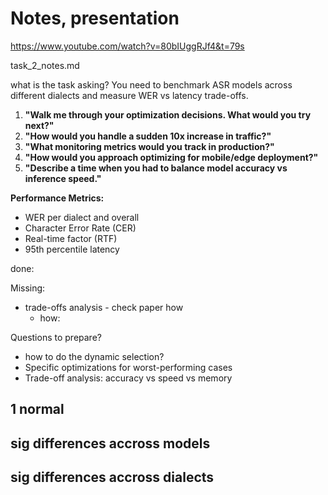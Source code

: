 
# Notes, presentation
https://www.youtube.com/watch?v=80bIUggRJf4&t=79s

task_2_notes.md

what is the task asking?
You need to benchmark ASR models across different dialects and measure WER vs latency trade-offs.


1. **"Walk me through your optimization decisions. What would you try next?"**
2. **"How would you handle a sudden 10x increase in traffic?"**
3. **"What monitoring metrics would you track in production?"**
4. **"How would you approach optimizing for mobile/edge deployment?"**
5. **"Describe a time when you had to balance model accuracy vs inference speed."**

**Performance Metrics:**
- WER per dialect and overall
- Character Error Rate (CER)
- Real-time factor (RTF)
- 95th percentile latency


done:

Missing:
- trade-offs analysis - check paper how
  - how:

Questions to prepare?
- how to do the dynamic selection?
- Specific optimizations for worst-performing cases
- Trade-off analysis: accuracy vs speed vs memory

## 1 normal

## sig differences accross models

## sig differences accross dialects